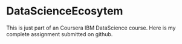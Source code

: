# DataScienceEcosytem
This is just part of an Coursera IBM DataScience course. Here is my complete assignment submitted on github.
